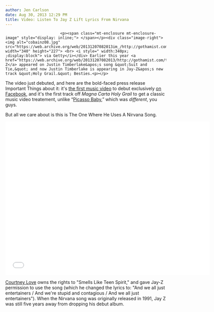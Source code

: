 ```yaml
---
author: Jen Carlson
date: Aug 30, 2013 12:29 PM
title: Video: Listen To Jay Z Lift Lyrics From Nirvana
---
```



                            
                            
                            
                            <p><span class="mt-enclosure mt-enclosure-image" style="display: inline;"> </span></p><div class="image-right"> <img alt="cobainz08.jpg" src="https://web.archive.org/web/20131207082013im_/http://gothamist.com/attachments/arts_jen/cobainz08.jpg" width="340" height="227"> <br> <i style=" width:340px; ;display:block"> via Getty</i></div> Earlier this year <a href="https://web.archive.org/web/20131207082013/http://gothamist.com/tags/jayz">Jay Z</a> appeared on Justin Timberlake&apos;s song &quot;Suit and Tie,&quot; and now Justin Timberlake is appearing in Jay-Z&apos;s new track &quot;Holy Grail.&quot; Besties.<p></p>

<p>The video just debuted, and here are the bold-faced press release Important Things about it: it&apos;s <a href="https://web.archive.org/web/20131207082013/http://www.uproxx.com/music/2013/08/take-pity-on-jay-z-and-justin-timberlake-in-the-holy-grail-music-video/">the first music video</a> to debut exclusively <a href="https://web.archive.org/web/20131207082013/https://www.facebook.com/photo.php?v=10152026485444206">on Facebook</a>, and it&apos;s the first track off <em>Magna Carta Holy Grail</em> to get a classic music video treatement, unlike &#x201C;<a href="https://web.archive.org/web/20131207082013/http://gothamist.com/tags/PicassoBaby">Picasso Baby</a>,&#x201D; which was <em>different</em>, you guys.</p>

<p>But all we care about is this is The One Where He Uses A Nirvana Song. </p>

<p><iframe width="640" height="480" src="//web.archive.org/web/20131207082013if_/http://www.youtube.com/embed/6AIdXisPqHc" frameborder="0" allowfullscreen></iframe></p>

<p><a href="https://web.archive.org/web/20131207082013/http://gothamist.com/tags/courtneylove">Courtney Love</a> owns the rights to &quot;Smells Like Teen Spirit,&quot; and gave Jay-Z permission to use the song (which he changed the lyrics to: &quot;And we all just entertainers / And we&apos;re stupid and contagious / And we all just entertainers&quot;). When the Nirvana song was originally released in 1991, Jay Z was still five years away from dropping his debut album.</p>
                            
                            
                            